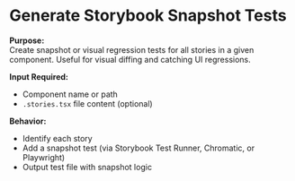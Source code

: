 # Generate Storybook Snapshot Tests

**Purpose:**  
Create snapshot or visual regression tests for all stories in a given component. Useful for visual diffing and catching UI regressions.

**Input Required:**  
- Component name or path
- `.stories.tsx` file content (optional)

**Behavior:**  
- Identify each story
- Add a snapshot test (via Storybook Test Runner, Chromatic, or Playwright)
- Output test file with snapshot logic
